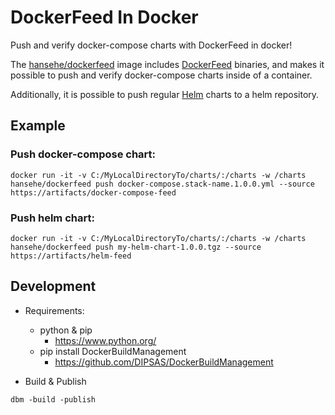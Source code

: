 # DockerFeed In Docker

Push and verify docker-compose charts with DockerFeed in docker!

The [hansehe/dockerfeed](https://hub.docker.com/repository/docker/hansehe/dockerfeed) image includes [DockerFeed](https://github.com/DIPSAS/DockerFeed) binaries, and makes it possible to push and verify docker-compose charts inside of a container.

Additionally, it is possible to push regular [Helm](https://helm.sh/) charts to a helm repository.

## Example
### Push docker-compose chart:
```
docker run -it -v C:/MyLocalDirectoryTo/charts/:/charts -w /charts hansehe/dockerfeed push docker-compose.stack-name.1.0.0.yml --source https://artifacts/docker-compose-feed
```

### Push helm chart:
```
docker run -it -v C:/MyLocalDirectoryTo/charts/:/charts -w /charts hansehe/dockerfeed push my-helm-chart-1.0.0.tgz --source https://artifacts/helm-feed
```

## Development
- Requirements:
  - python & pip
    - https://www.python.org/
  - pip install DockerBuildManagement
    - https://github.com/DIPSAS/DockerBuildManagement

- Build & Publish
```
dbm -build -publish
```